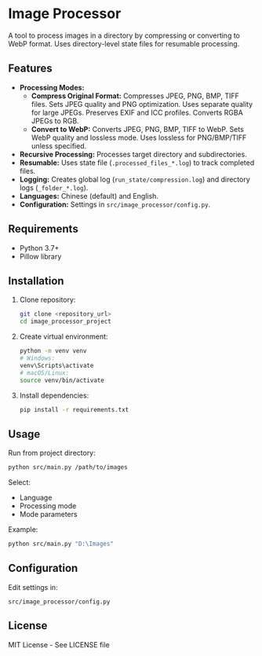 # Image Processor

A tool to process images in a directory by compressing or converting to WebP format. Uses directory-level state files for resumable processing.

## Features

- **Processing Modes:**
  - **Compress Original Format:** Compresses JPEG, PNG, BMP, TIFF files. Sets JPEG quality and PNG optimization. Uses separate quality for large JPEGs. Preserves EXIF and ICC profiles. Converts RGBA JPEGs to RGB.
  - **Convert to WebP:** Converts JPEG, PNG, BMP, TIFF to WebP. Sets WebP quality and lossless mode. Uses lossless for PNG/BMP/TIFF unless specified.
- **Recursive Processing:** Processes target directory and subdirectories.
- **Resumable:** Uses state file (`.processed_files_*.log`) to track completed files.
- **Logging:** Creates global log (`run_state/compression.log`) and directory logs (`_folder_*.log`).
- **Languages:** Chinese (default) and English.
- **Configuration:** Settings in `src/image_processor/config.py`.

## Requirements

- Python 3.7+
- Pillow library

## Installation

1. Clone repository:
   ```bash
   git clone <repository_url>
   cd image_processor_project
   ```

2. Create virtual environment:
   ```bash
   python -m venv venv
   # Windows:
   venv\Scripts\activate
   # macOS/Linux:
   source venv/bin/activate
   ```

3. Install dependencies:
   ```bash
   pip install -r requirements.txt
   ```

## Usage

Run from project directory:

```bash
python src/main.py /path/to/images
```

Select:
- Language
- Processing mode
- Mode parameters

Example:
```bash
python src/main.py "D:\Images"
```

## Configuration

Edit settings in:
```
src/image_processor/config.py
```

## License

MIT License - See LICENSE file
